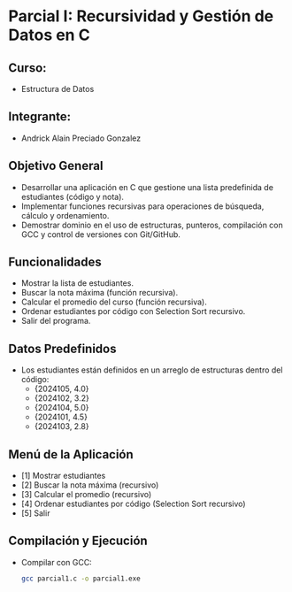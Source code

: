 # Parcial I: Recursividad y Gestión de Datos en C

## Curso: 
- Estructura de Datos

## Integrante:
- Andrick Alain Preciado Gonzalez

## Objetivo General
- Desarrollar una aplicación en C que gestione una lista predefinida de estudiantes (código y nota).
- Implementar funciones recursivas para operaciones de búsqueda, cálculo y ordenamiento.
- Demostrar dominio en el uso de estructuras, punteros, compilación con GCC y control de versiones con Git/GitHub.

## Funcionalidades
- Mostrar la lista de estudiantes.
- Buscar la nota máxima (función recursiva).
- Calcular el promedio del curso (función recursiva).
- Ordenar estudiantes por código con Selection Sort recursivo.
- Salir del programa.

## Datos Predefinidos
- Los estudiantes están definidos en un arreglo de estructuras dentro del código:
  - {2024105, 4.0}
  - {2024102, 3.2}
  - {2024104, 5.0}
  - {2024101, 4.5}
  - {2024103, 2.8}

## Menú de la Aplicación
- [1] Mostrar estudiantes  
- [2] Buscar la nota máxima (recursivo)  
- [3] Calcular el promedio (recursivo)  
- [4] Ordenar estudiantes por código (Selection Sort recursivo)  
- [5] Salir  

## Compilación y Ejecución
- Compilar con GCC:  
  ```bash
  gcc parcial1.c -o parcial1.exe
